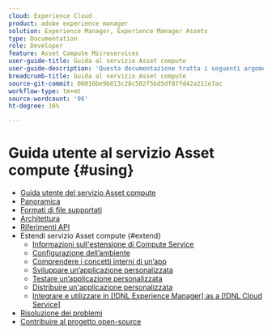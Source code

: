 ```yaml
---
cloud: Experience Cloud
product: adobe experience manager
solution: Experience Manager, Experience Manager Assets
type: Documentation
role: Developer
feature: Asset Compute Microservices
user-guide-title: Guida al servizio Asset compute
user-guide-description: 'Questa documentazione tratta i seguenti argomenti: [!DNL Asset Compute Service] attività quali sviluppo, gestione, distribuzione e risoluzione dei problemi relativi al codice personalizzato.'
breadcrumb-title: Guida al servizio Asset compute
source-git-commit: 06016be9b813c28c502f5bd5df87fd42a211e7ac
workflow-type: tm+mt
source-wordcount: '96'
ht-degree: 16%

---
```



# Guida utente al servizio Asset compute {#using}

+ [Guida utente del servizio Asset compute](home.md)
+ [Panoramica](introduction.md)
+ [Formati di file supportati](https://experienceleague.adobe.com/docs/experience-manager-cloud-service/assets/file-format-support.html)
+ [Architettura](architecture.md)
+ [Riferimenti API](api.md)
+ Estendi servizio Asset compute {#extend}
   + [Informazioni sull&#39;estensione di Compute Service](understand-extensibility.md)
   + [Configurazione dell’ambiente](setup-environment.md)
   + [Comprendere i concetti interni di un’app](custom-application-internals.md)
   + [Sviluppare un’applicazione personalizzata](develop-custom-application.md)
   + [Testare un’applicazione personalizzata](test-custom-application.md)
   + [Distribuire un&#39;applicazione personalizzata](deploy-custom-application.md)
   + [Integrare e utilizzare in [!DNL Experience Manager] as a [!DNL Cloud Service]](https://experienceleague.adobe.com/docs/experience-manager-cloud-service/assets/asset-microservices-overview.html?lang=it)
+ [Risoluzione dei problemi](troubleshooting.md)
+ [Contribuire al progetto open-source](contribute-to-compute-service.md)
